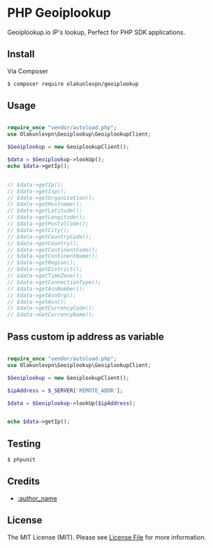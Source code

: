 # PHP Geoiplookup


Geoiplookup.io IP's lookup, Perfect for PHP SDK applications.

## Install

Via Composer

``` bash
$ composer require olakunlevpn/geoiplookup
```

## Usage

``` php

require_once "vendor/autoload.php";
use Olakunlevpn\Geoiplookup\GeoiplookupClient;

$Geoiplookup = new GeoiplookupClient();

$data = $Geoiplookup->lookUp();
echo $data->getIp();


// $data->getIp();
// $data->getIsp();
// $data->getOrganization();
// $data->getHostname();
// $data->getLatitude();
// $data->getLongitude();
// $data->getPostalCode();
// $data->getCity();
// $data->getCountryCode();
// $data->getCountry();
// $data->getContinentCode();
// $data->getContinentName();
// $data->getRegion();
// $data->getDistrict();
// $data->getTimeZone();
// $data->getConnectionType();
// $data->getAsnNumber();
// $data->getAsnOrg();
// $data->getAsn();
// $data->getCurrencyCode();
// $data->GetCurrencyName();

```



## Pass custom ip address as variable 

``` php

require_once "vendor/autoload.php";
use Olakunlevpn\Geoiplookup\GeoiplookupClient;

$Geoiplookup = new GeoiplookupClient();

$ipAddress = $_SERVER['REMOTE_ADDR']; 

$data = $Geoiplookup->lookUp($ipAddress);


echo $data->getIp();

```


## Testing

``` bash
$ phpunit
```


## Credits

- [:author_name](https://github.com/olakunlevpn)

## License

The MIT License (MIT). Please see [License File](LICENSE.md) for more information.

